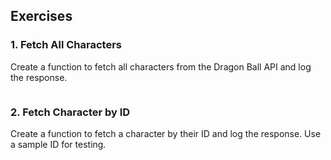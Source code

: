 ## Exercises

### 1. Fetch All Characters

Create a function to fetch all characters from the Dragon Ball API and log the response.

```javascript

```

### 2. Fetch Character by ID

Create a function to fetch a character by their ID and log the response. Use a sample ID for testing.

```javascript

```
